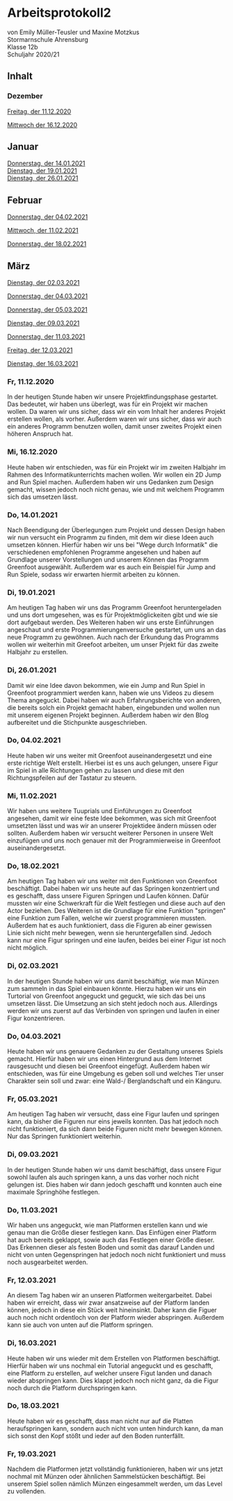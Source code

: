# Arbeitsprotokoll2
von Emily Müller-Teusler und Maxine Motzkus                                                                              
Stormarnschule Ahrensburg                                                                         
Klasse 12b                                                                               
Schuljahr 2020/21                                                                                                  

## Inhalt

### Dezember
[Freitag, der 11.12.2020](#1)

[Mittwoch der 16.12.2020](#2)

## Januar  
[Donnerstag, der 14.01.2021](#3)                        
[Dienstag, der 19.01.2021](#4)                    
[Dienstag, der 26.01.2021](#5)

## Februar
[Donnerstag, der 04.02.2021](#6)

[Mittwoch, der 11.02.2021](#7)

[Donnerstag, der 18.02.2021](#8)


## März
[Dienstag, der 02.03.2021](#9)

[Donnerstag, der 04.03.2021](#10)

[Donnerstag, der 05.03.2021](#11)

[Dienstag, der 09.03.2021](#12)

[Donnerstag, der 11.03.2021](#13)

[Freitag, der 12.03.2021](#14)

[Dienstag, der 16.03.2021](#15)

### Fr, 11.12.2020<a name="1"></a>
In der heutigen Stunde haben wir unsere Projektfindungsphase gestartet. Das bedeutet, wir haben uns überlegt, was für ein Projekt wir machen wollen. Da waren wir uns sicher, dass wir ein vom Inhalt her anderes Projekt erstellen wollen, als vorher. Außerdem waren wir uns sicher, dass wir auch ein anderes Programm benutzen wollen, damit unser zweites Projekt einen höheren Anspruch hat. 

### Mi, 16.12.2020<a name="2"></a>
Heute haben wir entschieden, was für ein Projekt wir im zweiten Halbjahr im Rahmen des Informatikunterrichts machen wollen. Wir wollen ein 2D Jump and Run Spiel machen. Außerdem haben wir uns Gedanken zum Design gemacht, wissen jedoch noch nicht genau, wie und mit welchem Programm sich das umsetzen lässt.

### Do, 14.01.2021<a name="3"></a>
Nach Beendigung der Überlegungen zum Projekt und dessen Design haben wir nun versucht ein Programm zu finden, mit dem wir diese Ideen auch umsetzen können. Hierfür haben wir uns bei "Wege durch Informatik" die verschiedenen empfohlenen Programme angesehen und haben auf Grundlage unserer Vorstellungen und unserem Können das Programm Greenfoot ausgewählt. Außerdem war es auch ein Beispiel für Jump and Run Spiele, sodass wir erwarten hiermit arbeiten zu können.

### Di, 19.01.2021<a name="4"></a>
Am heutigen Tag haben wir uns das Programm Greenfoot heruntergeladen und uns dort umgesehen, was es für Projektmöglickeiten gibt und wie sie dort aufgebaut werden. Des Weiteren haben wir uns erste Einführungen angeschaut und erste Programmierungenversuche gestartet, um uns an das neue Programm zu gewöhnen. Auch nach der Erkundung das Programms wollen wir weiterhin mit Greefoot arbeiten, um unser Prjekt für das zweite Halbjahr zu erstellen.

### Di, 26.01.2021<a name="5"></a>
Damit wir eine Idee davon bekommen, wie ein Jump and Run Spiel in Greenfoot programmiert werden kann, haben wie uns Videos zu diesem Thema angeguckt. Dabei haben wir auch Erfahrungsberichte von anderen, die bereits solch ein Projekt gemacht haben, eingebunden und wollen nun mit unserem eigenen Projekt beginnen. Außerdem haben wir den Blog aufbereitet und die Stichpunkte ausgeschrieben. 

### Do, 04.02.2021<a name="6"></a>
Heute haben wir uns weiter mit Greenfoot auseinandergesetzt und eine erste richtige Welt erstellt. Hierbei ist es uns auch gelungen, unsere Figur im Spiel in alle Richtungen gehen zu lassen und diese mit den Richtungspfeilen auf der Tastatur zu steuern. 

### Mi, 11.02.2021<a name="7"></a>
Wir haben uns weitere Tuuprials und Einführungen zu Greenfoot angesehen, damit wir eine feste Idee bekommen, was sich mit Greenfoot umsetzten lässt und was wir an unserer Projektidee ändern müssen oder sollten. Außerdem haben wir versucht weiterer Personen in unsere Welt einzufügen und uns noch genauer mit der Programmierweise in Greenfoot auseinandergesetzt.

### Do, 18.02.2021<a name="8"></a>
Am heutigen Tag haben wir uns weiter mit den Funktionen von Greenfoot beschäftigt. Dabei haben wir uns heute auf das Springen konzentriert und es geschafft, dass unsere Figuren Springen und Laufen können. Dafür mussten wir eine Schwerkraft für die Welt festlegen und diese auch auf den Actor beziehen. Des Weiteren ist die Grundlage für eine Funktion "springen" eine Funktion zum Fallen, welche wir zuerst programmieren mussten. Außerdem hat es auch funktioniert, dass die Figuren ab einer gewissen Linie sich nicht mehr bewegen, wenn sie heruntergefallen sind. Jedoch kann nur eine Figur springen und eine laufen, beides bei einer Figur ist noch nicht möglich.

### Di, 02.03.2021<a name="9"></a>
In der heutigen Stunde haben wir uns damit beschäftigt, wie man Münzen zum sammeln in das Spiel einbauen könnte. Hierzu haben wir uns ein Turtorial von Greenfoot angeguckt und geguckt, wie sich das bei uns umsetzen lässt. Die Umsetzung an sich steht jedoch noch aus. Allerdings werden wir uns zuerst auf das Verbinden von springen und laufen in einer Figur konzentrieren.

### Do, 04.03.2021<a name="10"></a>
Heute haben wir uns genauere Gedanken zu der Gestaltung unseres Spiels gemacht. Hierfür haben wir uns einen Hintergrund aus dem Internet rausgesucht und diesen bei Greenfoot eingefügt. Außerdem haben wir entschieden, was für eine Umgebung es geben soll und welches Tier unser Charakter sein soll und zwar: eine Wald-/ Berglandschaft und ein Känguru. 

### Fr, 05.03.2021<a name="11"></a>
Am heutigen Tag haben wir versucht, dass eine Figur laufen und springen kann, da bisher die Figuren nur eins jeweils konnten. Das hat jedoch noch nicht funktioniert, da sich dann beide Figuren nicht mehr bewegen können. Nur das Springen funktioniert weiterhin. 

### Di, 09.03.2021<a name="12"></a>
In der heutigen Stunde haben wir uns damit beschäftigt, dass unsere Figur sowohl laufen als auch springen kann, a uns das vorher noch nicht gelungen ist. Dies haben wir dann jedoch geschafft und konnten auch eine maximale Springhöhe festlegen.

### Do, 11.03.2021<a name="13"></a>
Wir haben uns angeguckt, wie man Platformen erstellen kann und wie genau man die Größe dieser festlegen kann. Das Einfügen einer Platform hat auch bereits geklappt, sowie auch das Festlegen einer Größe dieser. Das Erkennen dieser als festen Boden und somit das darauf Landen und nicht von unten Gegenspringen hat jedoch noch nicht funktioniert und muss noch ausgearbeitet werden. 

### Fr, 12.03.2021<a name="14"></a>
An diesem Tag haben wir an unseren Platformen weitergarbeitet. Dabei haben wir erreicht, dass wir zwar ansatzweise auf der Platform landen können, jedoch in diese ein Stück weit hineinsinkt. Daher kann die Figuer auch noch nicht ordentloch von der Platform wieder abspringen. Außerdem kann sie auch von unten auf die Platform springen. 

### Di, 16.03.2021<a name="15"></a>
Heute haben wir uns wieder mit dem Erstellen von Platformen beschäftigt. Hierfür haben wir uns nochmal ein Tutorial angeguckt und es geschafft, eine Platform zu erstellen, auf welcher unsere Figut landen und danach wieder abspringen kann. Dies klappt jedoch noch nicht ganz, da die Figur noch durch die Platform durchspringen kann.

### Do, 18.03.2021<a name="16"></a>
Heute haben wir es geschafft, dass man nicht nur auf die Platten heraufspringen kann, sondern auch nicht von unten hindurch kann, da man sich sonst den Kopf stößt und ieder auf den Boden runterfällt. 

### Fr, 19.03.2021<a name="17"></a>
Nachdem die Platformen jetzt vollständig funktionieren, haben wir uns jetzt nochmal mit Münzen oder ähnlichen Sammelstücken beschäftigt. Bei unserem Spiel sollen nämlich Münzen eingesammelt werden, um das Level zu vollenden. 
